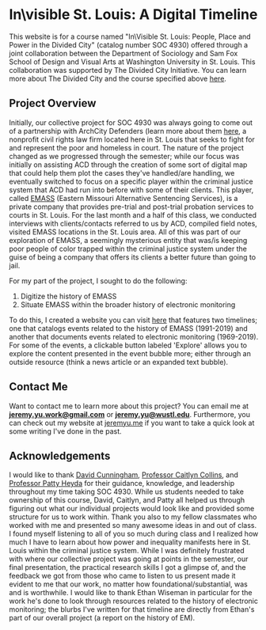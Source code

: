 # In\visible St. Louis: A Digital Timeline 

This website is for a course named "In\Visible St. Louis: People, Place and Power in the Divided City" (catalog number SOC 4930) offered through a joint collaboration between the Department of Sociology and Sam Fox School of Design and Visual Arts at Washington University in St. Louis. This collaboration was supported by The Divided City Initiative. You can learn more about The Divided City and the course specified above [here](http://thedividedcity.com/inequality-and-the-city-mapping-the-ecology-of-urban-segregation/). 

## Project Overview

Initially, our collective project for SOC 4930 was always going to come out of a partnership with ArchCity Defenders (learn more about them [here](http://www.archcitydefenders.org/), a nonprofit civil rights law firm located here in St. Louis that seeks to fight for and represent the poor and homeless in court. The nature of the project changed as we progressed through the semester; while our focus was initially on assisting ACD through the creation of some sort of digital map that could help them plot the cases they've handled/are handling, we eventually switched to focus on a specific player within the criminal justice system that ACD had run into before with some of their clients. This player, called [EMASS](https://www.dwi-emass.com/) (Eastern Missouri Alternative Sentencing Services), is a private company that provides pre-trial and post-trial probation services to courts in St. Louis. For the last month and a half of this class, we conducted interviews with clients/contacts referred to us by ACD, compiled field notes, visited EMASS locations in the St. Louis area. All of this was part of our exploration of EMASS, a seemingly mysterious entity that was/is keeping poor people of color trapped within the criminal justice system under the guise of being a company that offers its clients a better future than going to jail. 

For my part of the project, I sought to do the following:

1. Digitize the history of EMASS
2. Situate EMASS within the broader history of electronic monitoring

To do this, I created a website you can visit [here](https://yu-jeremy.github.io/invisible-saintlouis/) that features two timelines; one that catalogs events related to the history of EMASS (1991-2019) and another that documents events related to electronic monitoring (1969-2019). For some of the events, a clickable button labeled 'Explore' allows you to explore the content presented in the event bubble more; either through an outside resource (think a news article or an expanded text bubble). 

## Contact Me

Want to contact me to learn more about this project? You can email me at **jeremy.yu.work@gmail.com** or **jeremy.yu@wustl.edu**. Furthermore, you can check out my website at [jeremyu.me](www.jeremyu.me) if you want to take a quick look at some writing I've done in the past. 

## Acknowledgements

I would like to thank [David Cunningham](https://sociology.wustl.edu/people/david-cunningham), [Professor Caitlyn Collins](https://sociology.wustl.edu/people/caitlyn-collins), and [Professor Patty Heyda](https://samfoxschool.wustl.edu/directory/59) for their guidance, knowledge, and leadership throughout my time taking SOC 4930. While us students needed to take ownership of this course, David, Caitlyn, and Patty all helped us through figuring out what our individual projects would look like and provided some structure for us to work within. Thank you also to my fellow classmates who worked with me and presented so many awesome ideas in and out of class. I found myself listening to all of you so much during class and I realized how much I have to learn about how power and inequality manifests here in St. Louis within the criminal justice system. While I was definitely frustrated with where our collective project was going at points in the semester, our final presentation, the practical research skills I got a glimpse of, and the feedback we got from those who came to listen to us present made it evident to me that our work, no matter how foundational/substantial, was and is worthwhile. I would like to thank Ethan Wiseman in particular for the work he's done to look through resources related to the history of electronic monitoring; the blurbs I've written for that timeline are directly from Ethan's part of our overall project (a report on the history of EM). 
